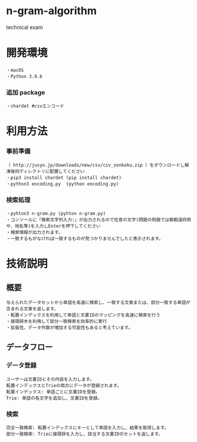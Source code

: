 # n-gram-algorithm
technical exam

# 開発環境
    ・macOS
    ・Python 3.9.6

### 追加 package
    ・chardet #csvエンコード

# 利用方法

### 事前準備
    （ http://jusyo.jp/downloads/new/csv/csv_zenkoku.zip ）をダウンロードし解凍後同ディレクトリに配置してください
    ・pip3 install chardet (pip install chardet)
    ・python3 encoding.py  (python encoding.py)

### 検索処理
    ・pyhton3 n-gram.py (pyhton n-gram.py)
    ・コンソールに「検索文字列入力:」が出力されるので任意の文字(問題の例題では都都道府県や、地名等)を入力しEnterを押下してください
    ・検索情報が出力されます。
    ・一致するもがなければ一致するものが見つかりませんでしたと表示されます。

# 技術説明

## 概要
    与えられたデータセットから単語を高速に検索し、一致する文章または、部分一致する単語が含まれる文章を返します。
    ・転置インデックスを利用して単語と文書IDのマッピングを高速に検索を行う
    ・接頭辞木を利用して部分一致検索を効率的に実行
    ・拡張性、データ件数が増加する可能性もあると考えています。

## データフロー

### データ登録
    ユーザーは文書IDとその内容を入力します。
    転置インデックスとTrieの両方にデータが登録されます。
    転置インデックス: 単語ごとに文書IDを登録。
    Trie: 単語の各文字を追加し、文書IDを登録。

### 検索
    完全一致検索: 転置インデックスにキーとして単語を入力し、結果を取得します。
    部分一致検索: Trieに接頭辞を入力し、該当する文書IDのセットを返します。
